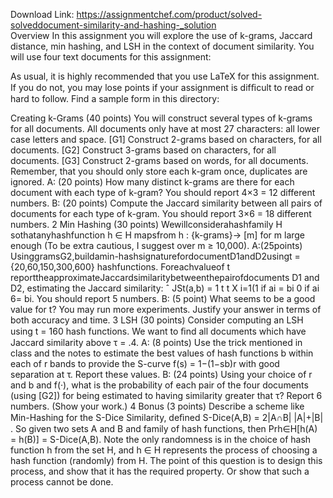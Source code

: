 Download Link: https://assignmentchef.com/product/solved-solveddocument-similarity-and-hashing-_solution
<br>
Overview In this assignment you will explore the use of k-grams, Jaccard distance, min hashing, and LSH in the context of document similarity. You will use four text documents for this assignment:

As usual, it is highly recommended that you use LaTeX for this assignment. If you do not, you may lose points if your assignment is difﬁcult to read or hard to follow. Find a sample form in this directory:

Creating k-Grams (40 points) You will construct several types of k-grams for all documents. All documents only have at most 27 characters: all lower case letters and space. [G1] Construct 2-grams based on characters, for all documents. [G2] Construct 3-grams based on characters, for all documents. [G3] Construct 2-grams based on words, for all documents. Remember, that you should only store each k-gram once, duplicates are ignored. A: (20 points) How many distinct k-grams are there for each document with each type of k-gram? You should report 4×3 = 12 different numbers. B: (20 points) Compute the Jaccard similarity between all pairs of documents for each type of k-gram. You should report 3×6 = 18 different numbers. 2 Min Hashing (30 points) Wewillconsiderahashfamily H sothatanyhashfunction h ∈ H mapsfrom h : {k-grams}→ [m] for m large enough (To be extra cautious, I suggest over m ≥ 10,000). A:(25points) UsinggramsG2,buildamin-hashsignaturefordocumentD1andD2usingt = {20,60,150,300,600} hashfunctions. Foreachvalueof t reporttheapproximateJaccardsimilaritybetweenthepairofdocuments D1 and D2, estimating the Jaccard similarity: ˆ JSt(a,b) = 1 t t X i=1(1 if ai = bi 0 if ai 6= bi. You should report 5 numbers. B: (5 point) What seems to be a good value for t? You may run more experiments. Justify your answer in terms of both accuracy and time. 3 LSH (30 points) Consider computing an LSH using t = 160 hash functions. We want to ﬁnd all documents which have Jaccard similarity above τ = .4. A: (8 points) Use the trick mentioned in class and the notes to estimate the best values of hash functions b within each of r bands to provide the S-curve f(s) = 1−(1−sb)r with good separation at τ. Report these values. B: (24 points) Using your choice of r and b and f(·), what is the probability of each pair of the four documents (using [G2]) for being estimated to having similarity greater that τ? Report 6 numbers. (Show your work.) 4 Bonus (3 points) Describe a scheme like Min-Hashing for the S-Dice Similarity, deﬁned S-Dice(A,B) = 2|A∩B| |A|+|B| . So given two sets A and B and family of hash functions, then Prh∈H[h(A) = h(B)] = S-Dice(A,B). Note the only randomness is in the choice of hash function h from the set H, and h ∈ H represents the process of choosing a hash function (randomly) from H. The point of this question is to design this process, and show that it has the required property. Or show that such a process cannot be done.